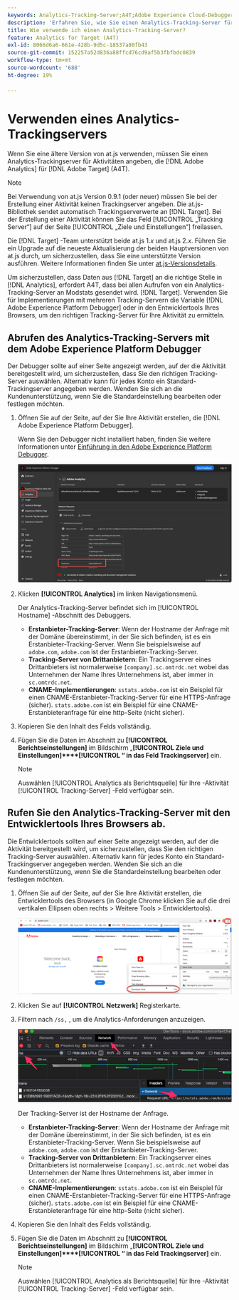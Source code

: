 ```yaml
---
keywords: Analytics-Tracking-Server;A4T;Adobe Experience Cloud-Debugger;Adobe Experience Platform-Debugger;Berichtsquelle;Entwicklertools
description: 'Erfahren Sie, wie Sie einen Analytics-Tracking-Server für Aktivitäten angeben, die Analytics für [!DNL Target] (A4T), wenn Sie eine ältere Version von at.js verwenden. '
title: Wie verwende ich einen Analytics-Tracking-Server?
feature: Analytics for Target (A4T)
exl-id: 8066d6a6-661e-428b-9d5c-18537a80fb43
source-git-commit: 152257a52d836a88ffcd76cd9af5b3fbfbdc0839
workflow-type: tm+mt
source-wordcount: '688'
ht-degree: 19%

---
```


# Verwenden eines Analytics-Trackingservers

Wenn Sie eine ältere Version von at.js verwenden, müssen Sie einen Analytics-Trackingserver für Aktivitäten angeben, die [!DNL Adobe Analytics] für [!DNL Adobe Target] (A4T).

>[!NOTE]
>
>Bei Verwendung von at.js Version 0.9.1 (oder neuer) müssen Sie bei der Erstellung einer Aktivität keinen Trackingserver angeben. Die at.js-Bibliothek sendet automatisch Trackingserverwerte an [!DNL Target]. Bei der Erstellung einer Aktivität können Sie das Feld [!UICONTROL „Tracking Server“] auf der Seite [!UICONTROL „Ziele und Einstellungen“] freilassen.
>
>Die [!DNL Target] -Team unterstützt beide at.js 1.*x* und at.js 2.*x*. Führen Sie ein Upgrade auf die neueste Aktualisierung der beiden Hauptversionen von at.js durch, um sicherzustellen, dass Sie eine unterstützte Version ausführen. Weitere Informationen finden Sie unter [at.js-Versionsdetails](/help/main/c-implementing-target/c-implementing-target-for-client-side-web/target-atjs-versions.md).

Um sicherzustellen, dass Daten aus [!DNL Target] an die richtige Stelle in [!DNL Analytics], erfordert A4T, dass bei allen Aufrufen von ein Analytics-Tracking-Server an Modstats gesendet wird. [!DNL Target]. Verwenden Sie für Implementierungen mit mehreren Tracking-Servern die Variable [!DNL Adobe Experience Platform Debugger] oder in den Entwicklertools Ihres Browsers, um den richtigen Tracking-Server für Ihre Aktivität zu ermitteln.

## Abrufen des Analytics-Tracking-Servers mit dem Adobe Experience Platform Debugger

Der Debugger sollte auf einer Seite angezeigt werden, auf der die Aktivität bereitgestellt wird, um sicherzustellen, dass Sie den richtigen Tracking-Server auswählen. Alternativ kann für jedes Konto ein Standard-Trackingserver angegeben werden. Wenden Sie sich an die Kundenunterstützung, wenn Sie die Standardeinstellung bearbeiten oder festlegen möchten.

1. Öffnen Sie auf der Seite, auf der Sie Ihre Aktivität erstellen, die [!DNL Adobe Experience Platform Debugger].

   Wenn Sie den Debugger nicht installiert haben, finden Sie weitere Informationen unter [Einführung in den Adobe Experience Platform Debugger](https://experienceleague.adobe.com/docs/platform-learn/tutorials/data-ingestion/web-sdk/introduction-to-the-experience-platform-debugger.html).

   ![](assets/Screen_DebuggerTrackServ.png)

1. Klicken **[!UICONTROL Analytics]** im linken Navigationsmenü.

   Der Analytics-Tracking-Server befindet sich im [!UICONTROL Hostname] -Abschnitt des Debuggers.

   * **Erstanbieter-Tracking-Server**: Wenn der Hostname der Anfrage mit der Domäne übereinstimmt, in der Sie sich befinden, ist es ein Erstanbieter-Tracking-Server. Wenn Sie beispielsweise auf `adobe.com`, `adobe.com` ist der Erstanbieter-Tracking-Server.
   * **Tracking-Server von Drittanbietern**: Ein Trackingserver eines Drittanbieters ist normalerweise `[company].sc.omtrdc.net` wobei das Unternehmen der Name Ihres Unternehmens ist, aber immer in `sc.omtrdc.net`.
   * **CNAME-Implementierungen**: `sstats.adobe.com` ist ein Beispiel für einen CNAME-Erstanbieter-Tracking-Server für eine HTTPS-Anfrage (sicher). `stats.adobe.com` ist ein Beispiel für eine CNAME-Erstanbieteranfrage für eine http-Seite (nicht sicher).

1. Kopieren Sie den Inhalt des Felds vollständig.

1. Fügen Sie die Daten im Abschnitt zu **[!UICONTROL Berichtseinstellungen]** im Bildschirm „**[!UICONTROL Ziele und Einstellungen]****[!UICONTROL “ in das Feld Trackingserver]** ein.

   >[!NOTE]
   >
   >Auswählen [!UICONTROL Analytics als Berichtsquelle] für Ihre -Aktivität [!UICONTROL Tracking-Server] -Feld verfügbar sein.

## Rufen Sie den Analytics-Tracking-Server mit den Entwicklertools Ihres Browsers ab.

Die Entwicklertools sollten auf einer Seite angezeigt werden, auf der die Aktivität bereitgestellt wird, um sicherzustellen, dass Sie den richtigen Tracking-Server auswählen. Alternativ kann für jedes Konto ein Standard-Trackingserver angegeben werden. Wenden Sie sich an die Kundenunterstützung, wenn Sie die Standardeinstellung bearbeiten oder festlegen möchten.

1. Öffnen Sie auf der Seite, auf der Sie Ihre Aktivität erstellen, die Entwicklertools des Browsers (in Google Chrome klicken Sie auf die drei vertikalen Ellipsen oben rechts > Weitere Tools > Entwicklertools).

   ![Chrome-Entwicklertools](/help/main/c-integrating-target-with-mac/a4t/assets/chrome-dev-tools.png)

1. Klicken Sie auf **[!UICONTROL Netzwerk]** Registerkarte.

1. Filtern nach `/ss,` , um die Analytics-Anforderungen anzuzeigen.

   ![Chrome-Entwicklertools mit /ss-Suche](/help/main/c-integrating-target-with-mac/a4t/assets/chrome-search.png)

   Der Tracking-Server ist der Hostname der Anfrage.

   * **Erstanbieter-Tracking-Server**: Wenn der Hostname der Anfrage mit der Domäne übereinstimmt, in der Sie sich befinden, ist es ein Erstanbieter-Tracking-Server. Wenn Sie beispielsweise auf `adobe.com`, `adobe.com` ist der Erstanbieter-Tracking-Server.
   * **Tracking-Server von Drittanbietern**: Ein Trackingserver eines Drittanbieters ist normalerweise `[company].sc.omtrdc.net` wobei das Unternehmen der Name Ihres Unternehmens ist, aber immer in `sc.omtrdc.net`.
   * **CNAME-Implementierungen**: `sstats.adobe.com` ist ein Beispiel für einen CNAME-Erstanbieter-Tracking-Server für eine HTTPS-Anfrage (sicher). `stats.adobe.com` ist ein Beispiel für eine CNAME-Erstanbieteranfrage für eine http-Seite (nicht sicher).

1. Kopieren Sie den Inhalt des Felds vollständig.

1. Fügen Sie die Daten im Abschnitt zu **[!UICONTROL Berichtseinstellungen]** im Bildschirm „**[!UICONTROL Ziele und Einstellungen]****[!UICONTROL “ in das Feld Trackingserver]** ein.

   >[!NOTE]
   >
   >Auswählen [!UICONTROL Analytics als Berichtsquelle] für Ihre -Aktivität [!UICONTROL Tracking-Server] -Feld verfügbar sein.
